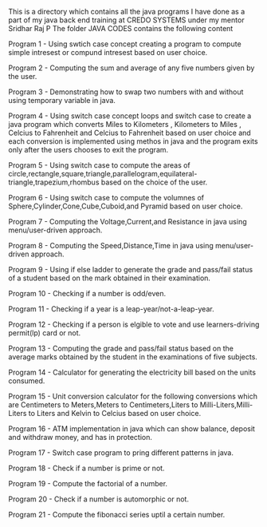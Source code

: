 This is a directory which contains all the java programs I have done as a part of my java back end training at CREDO SYSTEMS under my mentor  Sridhar Raj P 
The folder JAVA CODES contains the following content


Program 1 - Using swtich case concept creating a program to compute simple intresest or compund intresest based on user choice.

Program 2 - Computing the sum and average of any five numbers given by the user.

Program 3 - Demonstrating how to swap two numbers with and without using temporary variable in java.

Program 4 - Using switch case concept loops and switch case to create a java program which converts Miles to Kilometers , Kilometers to Miles , Celcius to Fahrenheit and Celcius to  Fahrenheit based on user choice and each conversion is implemented using methos in java and the program exits only after the users chooses to exit
            the program.
            
Program 5 - Using switch case to compute the areas of circle,rectangle,square,triangle,parallelogram,equilateral-triangle,trapezium,rhombus based on the choice of the user.

Program 6 - Using switch case to compute the volumnes of Sphere,Cylinder,Cone,Cube,Cuboid,and Pyramid based on user choice.

Program 7 - Computing the Voltage,Current,and Resistance in java using menu/user-driven approach.

Program 8 - Computing the Speed,Distance,Time in java using menu/user-driven approach.



Program 9 - Using if else ladder to generate the grade and pass/fail status of a student based on the mark obtained in their examination.

Program 10 - Checking if a number is odd/even.

Program 11 - Checking if a year is a leap-year/not-a-leap-year.

Program 12 - Checking if a person is elgible to vote and use learners-driving permit(lp) card or not.

Program 13 - Computing the grade and pass/fail status based on the average marks obtained by the student in the examinations of five subjects.

Program 14 - Calculator for generating the electricity bill based on the units consumed.

Program 15 - Unit conversion calculator for the following conversions which are Centimeters to Meters,Meters to Centimeters,Liters to Milli-Liters,Milli-Liters to Liters
             and Kelvin to Celcius based on user choice.
             
Program 16 - ATM implementation in java which can show balance, deposit and withdraw money, and has in protection.

Program 17 - Switch case program to pring different patterns in java.

Program 18 - Check if a number is prime or not.

Program 19 - Compute the factorial of a number.

Program 20 - Check if a number is automorphic or not.

Program 21 - Compute the fibonacci series uptil a certain number.

